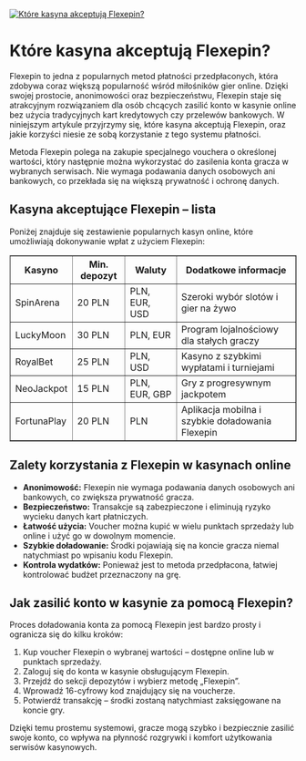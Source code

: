 [![Które kasyna akceptują Flexepin?](https://123-caf.pages.dev/gitsignup.png)](https://vrmoo.ru/Bt82HjjY)

<h1>Które kasyna akceptują Flexepin?</h1> <p>Flexepin to jedna z popularnych metod płatności przedpłaconych, która zdobywa coraz większą popularność wśród miłośników gier online. Dzięki swojej prostocie, anonimowości oraz bezpieczeństwu, Flexepin staje się atrakcyjnym rozwiązaniem dla osób chcących zasilić konto w kasynie online bez użycia tradycyjnych kart kredytowych czy przelewów bankowych. W niniejszym artykule przyjrzymy się, które kasyna akceptują Flexepin, oraz jakie korzyści niesie ze sobą korzystanie z tego systemu płatności.</p> <p>Metoda Flexepin polega na zakupie specjalnego vouchera o określonej wartości, który następnie można wykorzystać do zasilenia konta gracza w wybranych serwisach. Nie wymaga podawania danych osobowych ani bankowych, co przekłada się na większą prywatność i ochronę danych.</p> <h2>Kasyna akceptujące Flexepin – lista</h2> <p>Poniżej znajduje się zestawienie popularnych kasyn online, które umożliwiają dokonywanie wpłat z użyciem Flexepin:</p> <table border="1" cellspacing="0" cellpadding="8">   <thead>     <tr>       <th>Kasyno</th>       <th>Min. depozyt</th>       <th>Waluty</th>       <th>Dodatkowe informacje</th>     </tr>   </thead>   <tbody>     <tr>       <td>SpinArena</td>       <td>20 PLN</td>       <td>PLN, EUR, USD</td>       <td>Szeroki wybór slotów i gier na żywo</td>     </tr>     <tr>       <td>LuckyMoon</td>       <td>30 PLN</td>       <td>PLN, EUR</td>       <td>Program lojalnościowy dla stałych graczy</td>     </tr>     <tr>       <td>RoyalBet</td>       <td>25 PLN</td>       <td>PLN, USD</td>       <td>Kasyno z szybkimi wypłatami i turniejami</td>     </tr>     <tr>       <td>NeoJackpot</td>       <td>15 PLN</td>       <td>PLN, EUR, GBP</td>       <td>Gry z progresywnym jackpotem</td>     </tr>     <tr>       <td>FortunaPlay</td>       <td>20 PLN</td>       <td>PLN</td>       <td>Aplikacja mobilna i szybkie doładowania Flexepin</td>     </tr>   </tbody> </table> <h2>Zalety korzystania z Flexepin w kasynach online</h2> <ul>   <li><strong>Anonimowość:</strong> Flexepin nie wymaga podawania danych osobowych ani bankowych, co zwiększa prywatność gracza.</li>   <li><strong>Bezpieczeństwo:</strong> Transakcje są zabezpieczone i eliminują ryzyko wycieku danych kart płatniczych.</li>   <li><strong>Łatwość użycia:</strong> Voucher można kupić w wielu punktach sprzedaży lub online i użyć go w dowolnym momencie.</li>   <li><strong>Szybkie doładowanie:</strong> Środki pojawiają się na koncie gracza niemal natychmiast po wpisaniu kodu Flexepin.</li>   <li><strong>Kontrola wydatków:</strong> Ponieważ jest to metoda przedpłacona, łatwiej kontrolować budżet przeznaczony na grę.</li> </ul> <h2>Jak zasilić konto w kasynie za pomocą Flexepin?</h2> <p>Proces doładowania konta za pomocą Flexepin jest bardzo prosty i ogranicza się do kilku kroków:</p> <ol>   <li>Kup voucher Flexepin o wybranej wartości – dostępne online lub w punktach sprzedaży.</li>   <li>Zaloguj się do konta w kasynie obsługującym Flexepin.</li>   <li>Przejdź do sekcji depozytów i wybierz metodę „Flexepin”.</li>   <li>Wprowadź 16-cyfrowy kod znajdujący się na voucherze.</li>   <li>Potwierdź transakcję – środki zostaną natychmiast zaksięgowane na koncie gry.</li> </ol> <p>Dzięki temu prostemu systemowi, gracze mogą szybko i bezpiecznie zasilić swoje konto, co wpływa na płynność rozgrywki i komfort użytkowania serwisów kasynowych.</p>